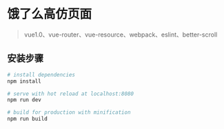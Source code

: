 
# 饿了么高仿页面
> vue1.0、vue-router、vue-resource、webpack、eslint、better-scroll

## 安装步骤

``` bash
# install dependencies
npm install

# serve with hot reload at localhost:8080
npm run dev

# build for production with minification
npm run build
```
